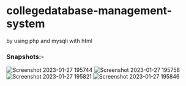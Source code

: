 # collegedatabase-management-system

by using php and mysqli with html


### Snapshots:-



![Screenshot 2023-01-27 195744](https://user-images.githubusercontent.com/96574240/215111013-6a92273e-e506-476d-9e3a-533f703db5a2.png)
![Screenshot 2023-01-27 195758](https://user-images.githubusercontent.com/96574240/215111048-84b27068-b91b-4189-a607-e57e3c80ad3b.png)
![Screenshot 2023-01-27 195821](https://user-images.githubusercontent.com/96574240/215111076-c86496b6-3ea7-433d-85e6-7c2bd971e6d5.png)
![Screenshot 2023-01-27 195846](https://user-images.githubusercontent.com/96574240/215111084-80f9a90b-28c5-4e0f-bf34-d51410280598.png)
